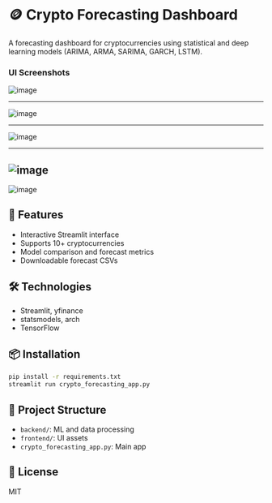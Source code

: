 # 🪙 Crypto Forecasting Dashboard

A forecasting dashboard for cryptocurrencies using statistical and deep learning models (ARIMA, ARMA, SARIMA, GARCH, LSTM).

### UI Screenshots
![image]("frontend/images/screen_1.png")

---

![image]("frontend/images/screen_2.png")

---

![image]("frontend/images/screen_3.png")

---

![image]("frontend/images/screen_4.png")
---

![image]("frontend/images/screen_5.png")

## 🚀 Features
- Interactive Streamlit interface
- Supports 10+ cryptocurrencies
- Model comparison and forecast metrics
- Downloadable forecast CSVs

## 🛠️ Technologies
- Streamlit, yfinance
- statsmodels, arch
- TensorFlow

## 📦 Installation
```bash
pip install -r requirements.txt
streamlit run crypto_forecasting_app.py
```

## 📁 Project Structure
- `backend/`: ML and data processing
- `frontend/`: UI assets
- `crypto_forecasting_app.py`: Main app

## 📜 License
MIT